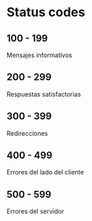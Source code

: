 # Status codes

## 100 - 199

Mensajes informativos

## 200 - 299

Respuestas satisfactorias

## 300 - 399

Redirecciones

## 400 - 499

Errores del lado del cliente

## 500 - 599

Errores del servidor

